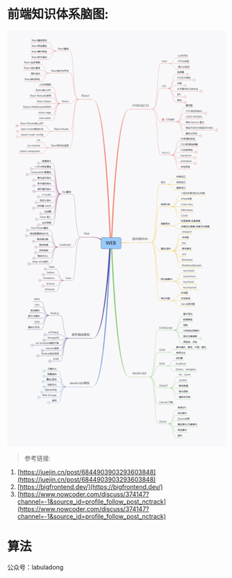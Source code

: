 # 前端知识体系脑图:
![img](./picture/面筋.assets/front-end-knowledge-system-brain-map.png)

> 参考链接: 
1. [https://juejin.cn/post/6844903903293603848](https://juejin.cn/post/6844903903293603848)
2. [https://bigfrontend.dev/](https://bigfrontend.dev/)
3. [https://www.nowcoder.com/discuss/374147?channel=-1&source_id=profile_follow_post_nctrack](https://www.nowcoder.com/discuss/374147?channel=-1&source_id=profile_follow_post_nctrack)

# 算法
公众号：labuladong